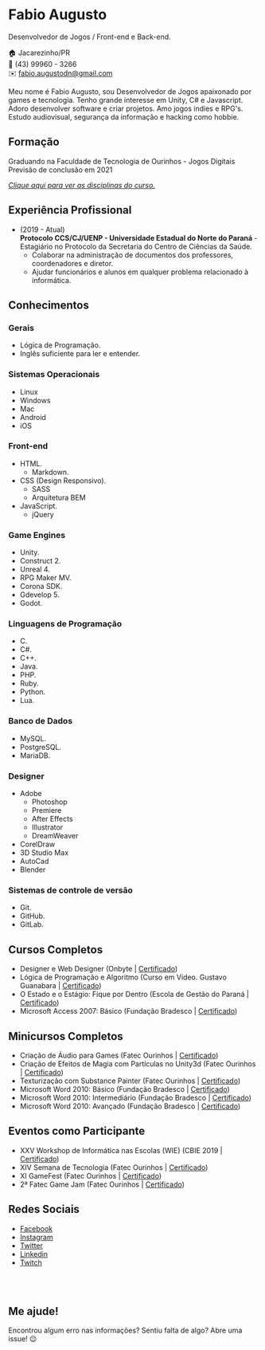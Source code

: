 # Fabio Augusto
Desenvolvedor de Jogos / Front-end e Back-end.

:house:    Jacarezinho/PR <br>
:iphone:   (43) 99960 - 3266 <br>
:envelope:  fabio.augustodn@gmail.com

Meu nome é Fabio Augusto, sou Desenvolvedor de Jogos apaixonado por games e tecnologia. Tenho grande interesse em Unity, C# e Javascript. Adoro desenvolver software e criar projetos. Amo jogos indies e RPG's. Estudo audiovisual, segurança da informação e hacking como hobbie.

## Formação
Graduando na Faculdade de Tecnologia de Ourinhos - Jogos Digitais <br>
Previsão de conclusão em 2021

[_Clique aqui para ver as disciplinas do curso._](DISCIPLINAS.md#tecnólogo-em-jogos-digitais)

## Experiência Profissional
* (2019 -  Atual) <br>
**Protocolo CCS/CJ/UENP - Universidade Estadual do Norte do Paraná** -
Estagiário no Protocolo da Secretaria do Centro de Ciências da Saúde.
  * Colaborar na administração de documentos dos professores, coordenadores e diretor.
  * Ajudar funcionários e alunos em qualquer problema relacionado à informática.

## Conhecimentos

### Gerais
* Lógica de Programação.
* Inglês suficiente para ler e entender.

### Sistemas Operacionais
* Linux
* Windows
* Mac
* Android
* iOS

### Front-end
* HTML.
  * Markdown.
* CSS (Design Responsivo).
  * SASS
  * Arquitetura BEM
* JavaScript.
  * jQuery

### Game Engines
* Unity.
* Construct 2.
* Unreal 4.
* RPG Maker MV.
* Corona SDK.
* Gdevelop 5.
* Godot.

### Linguagens de Programação
* C.
* C#.
* C++.
* Java.
* PHP.
* Ruby.
* Python.
* Lua.

### Banco de Dados
* MySQL.
* PostgreSQL.
* MariaDB.

### Designer
* Adobe
  * Photoshop
  * Premiere
  * After Effects
  * Illustrator
  * DreamWeaver
* CorelDraw
* 3D Studio Max
* AutoCad
* Blender

### Sistemas de controle de versão
* Git.
* GitHub.
* GitLab.

## Cursos Completos
* Designer e Web Designer (Onbyte | [Certificado](certificados/designer-e-web-designer.pdf))
* Lógica de Programação e Algoritmo (Curso em Vídeo. Gustavo Guanabara | [Certificado](certificados/algoritmo-curso-em-video.pdf))
* O Estado e o Estágio: Fique por Dentro (Escola de Gestão do Paraná | [Certificado](certificados/o-estado-e-o-estagio.pdf))
* Microsoft Access 2007: Básico (Fundação Bradesco | [Certificado](certificados/access-2007-basico.pdf))

## Minicursos Completos
* Criação de Áudio para Games (Fatec Ourinhos | [Certificado](certificados/criacao-de-audio-para-games-fatec.pdf))
* Criação de Efeitos de Magia com Partículas no Unity3d (Fatec Ourinhos | [Certificado](certificados/efeitos-de-magia-com-particulas-unity3d-fatec.pdf))
* Texturização com Substance Painter (Fatec Ourinhos | [Certificado](certificados/texturizacao-com-substance-painter-fatec.pdf))
* Microsoft Word 2010: Básico (Fundação Bradesco | [Certificado](certificados/word-2007-basico.pdf))
* Microsoft Word 2010: Intermediário (Fundação Bradesco | [Certificado](certificados/word-2007-intermediario.pdf))
* Microsoft Word 2010: Avançado (Fundação Bradesco | [Certificado](certificados/word-2007-avancado.pdf))

## Eventos como Participante
* XXV Workshop de Informática nas Escolas (WIE) (CBIE 2019 | [Certificado](certificados/cbie-2019.pdf))
* XIV Semana de Tecnologia (Fatec Ourinhos | [Certificado](certificados/XIV-semana-de-tecnologia-fatec.pdf))
* XI GameFest (Fatec Ourinhos | [Certificado](certificados/XI-gamefest-fatec.pdf))
* 2ª Fatec Game Jam (Fatec Ourinhos | [Certificado](certificados/2ª-fatec-game-jam-fatec.pdf))

## Redes Sociais
*  [Facebook](https://www.facebook.com/fabio1x)
*  [Instagram](https://www.instagram.com/fabio1x)
*  [Twitter](https://twitter.com/playlok)
*  [Linkedin](https://www.linkedin.com/in/fabionicoleti/)
*  [Twitch](https://www.twitch.tv/playlok)

<br><br>

## Me ajude!
Encontrou algum erro nas informações? Sentiu falta de algo? Abre uma issue! :wink: <br> 